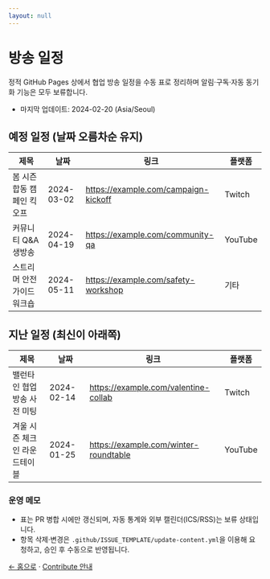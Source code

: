 ```yaml
---
layout: null
---
```

# 방송 일정

정적 GitHub Pages 상에서 협업 방송 일정을 수동 표로 정리하며 알림·구독·자동 동기화 기능은 모두 보류합니다.
- 마지막 업데이트: 2024-02-20 (Asia/Seoul)

## 예정 일정 (날짜 오름차순 유지)

| 제목 | 날짜 | 링크 | 플랫폼 |
| --- | --- | --- | --- |
| 봄 시즌 합동 캠페인 킥오프 | 2024-03-02 | https://example.com/campaign-kickoff | Twitch |
| 커뮤니티 Q&A 생방송 | 2024-04-19 | https://example.com/community-qa | YouTube |
| 스트리머 안전 가이드 워크숍 | 2024-05-11 | https://example.com/safety-workshop | 기타 |

## 지난 일정 (최신이 아래쪽)

| 제목 | 날짜 | 링크 | 플랫폼 |
| --- | --- | --- | --- |
| 밸런타인 협업 방송 사전 미팅 | 2024-02-14 | https://example.com/valentine-collab | Twitch |
| 겨울 시즌 체크인 라운드테이블 | 2024-01-25 | https://example.com/winter-roundtable | YouTube |

### 운영 메모

- 표는 PR 병합 시에만 갱신되며, 자동 통계와 외부 캘린더(ICS/RSS)는 보류 상태입니다.
- 항목 삭제·변경은 `.github/ISSUE_TEMPLATE/update-content.yml`을 이용해 요청하고, 승인 후 수동으로 반영됩니다.

[← 홈으로](../index.html) · [Contribute 안내](./contribute.html)

